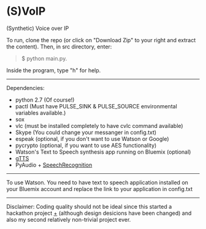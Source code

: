 # (S)VoIP

(Synthetic) Voice over IP

To run, clone the repo (or click on "Download Zip" to your right and extract the content). Then, in src directory, enter:
> $ python main.py.

Inside the program, type "h" for help.

---
Dependencies:
- python 2.7 (Of course!)
- pactl (Must have PULSE_SINK & PULSE_SOURCE environmental variables available.)
- sox
- vlc (must be installed completely to have cvlc command available)
- Skype (You could change your messanger in config.txt)
- espeak (optional, if you don't want to use Watson or Google)
- pycrypto (optional, if you want to use AES functionality)
- Watson's Text to Speech synthesis app running on Bluemix (optional)
- [gTTS](https://pypi.python.org/pypi/gTTS/1.0.2)
- PyAudio + [SpeechRecognition](https://pypi.python.org/pypi/SpeechRecognition/)

---
To use Watson. You need to have text to speech application installed on your Bluemix account and replace the link to your application in config.txt

---

Disclaimer: Coding quality should not be ideal since this started a hackathon project [+](http://challengepost.com/software/watson-over-ip) (although design desicions have been changed) and also my second relatively non-trivial project ever.
